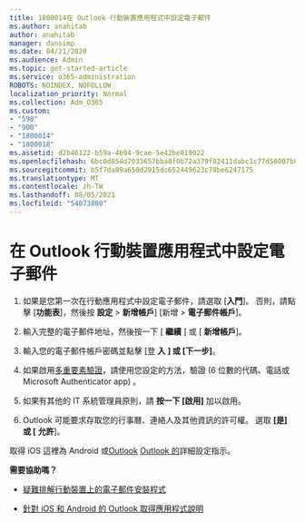 ```yaml
---
title: 1800014在 Outlook 行動裝置應用程式中設定電子郵件
ms.author: anahitab
author: anahitab
manager: dansimp
ms.date: 04/21/2020
ms.audience: Admin
ms.topic: get-started-article
ms.service: o365-administration
ROBOTS: NOINDEX, NOFOLLOW
localization_priority: Normal
ms.collection: Adm_O365
ms.custom:
- "598"
- "900"
- "1800014"
- "1800018"
ms.assetid: d2b46122-b59a-4b94-9cae-5e42be819022
ms.openlocfilehash: 6bc0d854d7033657bba8f0b72a379f82411dabc1c77d58007b8b93f8179daf5a
ms.sourcegitcommit: b5f7da89a650d2915dc652449623c78be6247175
ms.translationtype: MT
ms.contentlocale: zh-TW
ms.lasthandoff: 08/05/2021
ms.locfileid: "54073880"
---
```

# <a name="set-up-email-in-the-outlook-mobile-app"></a>在 Outlook 行動裝置應用程式中設定電子郵件

1. 如果是您第一次在行動應用程式中設定電子郵件，請選取 [**入門**]。 否則，請點擊 [**功能表**]，然後按 **設定** \> **新增帳戶**] [新增 \> **電子郵件帳戶**]。

2. 輸入完整的電子郵件地址，然後按一下 [ **繼續** ] 或 [ **新增帳戶**]。

3. 輸入您的電子郵件帳戶密碼並點擊 [登 **入** **] 或 [下一步]**。

4. 如果啟用[多重要素驗證](https://docs.microsoft.com/microsoft-365/admin/security-and-compliance/set-up-multi-factor-authentication)，請使用您設定的方法，驗證 (6 位數的代碼、電話或 Microsoft Authenticator app) 。

5. 如果有其他的 IT 系統管理員原則，請 **按一下 [啟用]** 加以啟用。

6. Outlook 可能要求存取您的行事曆、連絡人及其他資訊的許可權。 選取 **[是] 或 [** **允許**]。

取得 iOS 這裡為 Android 或[Outlook](https://support.office.com/article/b2de2161-cc1d-49ef-9ef9-81acd1c8e234.aspx) [Outlook 的](https://support.office.com/article/886db551-8dfa-4fd5-b835-f8e532091872.aspx)詳細設定指示。
  
 **需要協助嗎？**
  
- [疑難排解行動裝置上的電子郵件安裝程式](https://support.office.com/article/a264ef01-9c88-48fb-9285-7017e4f31f02.aspx)

- [針對 iOS 和 Android 的 Outlook 取得應用程式說明](https://support.office.com/article/218a22d1-9fa5-4889-b689-de1c63493243.aspx#ID0EAABAAA=Contact_Support)
